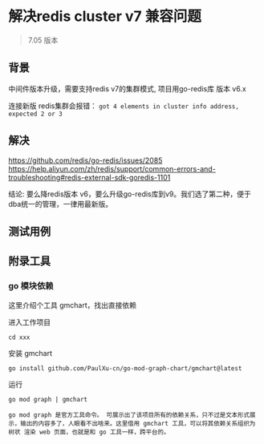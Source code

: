 # 解决redis cluster v7 兼容问题

> 7.05 版本

## 背景

中间件版本升级，需要支持redis v7的集群模式, 项目用go-redis库 版本 v6.x


连接新版 redis集群会报错：
`got 4 elements in cluster info address, expected 2 or 3`


## 解决

https://github.com/redis/go-redis/issues/2085
https://help.aliyun.com/zh/redis/support/common-errors-and-troubleshooting#redis-external-sdk-goredis-1101


结论: 要么降redis版本 v6，要么升级go-redis库到v9。我们选了第二种，便于dba统一的管理，一律用最新版。



## 测试用例



## 附录工具

### go 模块依赖

这里介绍个工具 gmchart，找出直接依赖


进入工作项目

`cd xxx`

安装 gmchart

`go install github.com/PaulXu-cn/go-mod-graph-chart/gmchart@latest`


运行

`go mod graph | gmchart`


```
go mod graph 是官方工具命令。 可展示出了该项目所有的依赖关系，只不过是文本形式展示，输出的内容多了，人眼看不出啥来。这里借用 gmchart 工具，可以将其依赖关系组织为 树状 渲染 web 页面，也就是和 go 工具一样，跨平台的。
```
